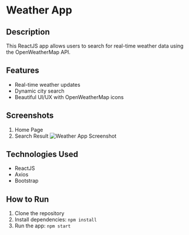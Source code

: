 # Weather App

## Description
This ReactJS app allows users to search for real-time weather data using the OpenWeatherMap API.

## Features
- Real-time weather updates
- Dynamic city search
- Beautiful UI/UX with OpenWeatherMap icons

## Screenshots
1. Home Page
2. Search Result
![Weather App Screenshot](screenshot.png)

## Technologies Used
- ReactJS
- Axios
- Bootstrap

## How to Run
1. Clone the repository
2. Install dependencies: `npm install`
3. Run the app: `npm start`
